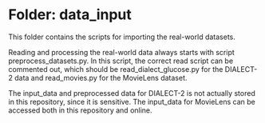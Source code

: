 # Folder: data_input

This folder contains the scripts for importing the real-world datasets. 

Reading and processing the real-world data always starts with script preprocess_datasets.py. In this script, the correct read script can be commented out, which should be read_dialect_glucose.py for the DIALECT-2 data and read_movies.py for the MovieLens dataset.

The input_data and preprocessed data for DIALECT-2 is not actually stored in this repository, since it is sensitive. The input_data for MovieLens can be accessed both in this repository and online.

